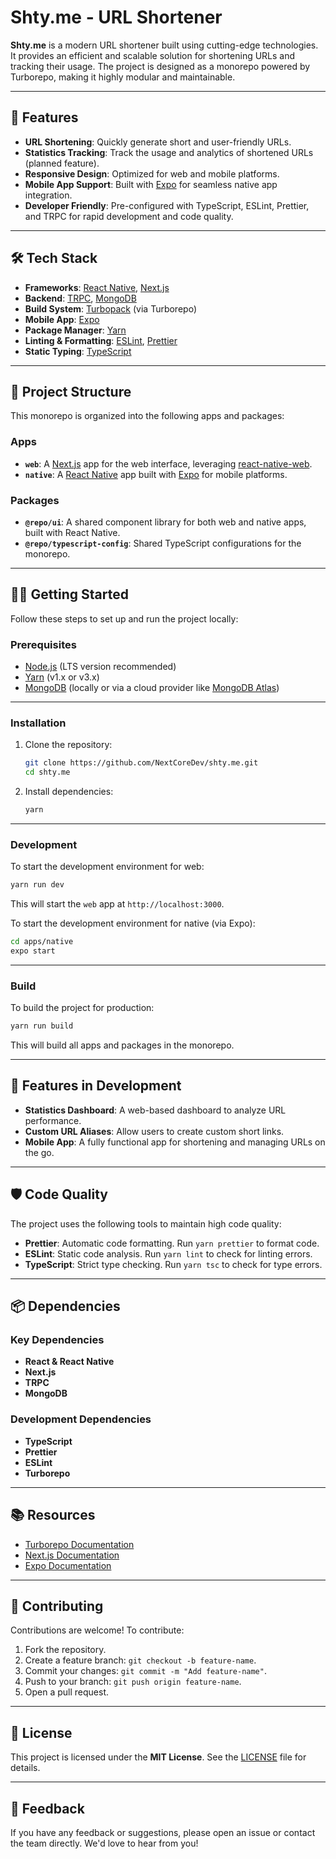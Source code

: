 # Shty.me - URL Shortener

**Shty.me** is a modern URL shortener built using cutting-edge technologies. It provides an efficient and scalable solution for shortening URLs and tracking their usage. The project is designed as a monorepo powered by Turborepo, making it highly modular and maintainable.

---

## 🚀 Features

- **URL Shortening**: Quickly generate short and user-friendly URLs.
- **Statistics Tracking**: Track the usage and analytics of shortened URLs (planned feature).
- **Responsive Design**: Optimized for web and mobile platforms.
- **Mobile App Support**: Built with [Expo](https://expo.dev/) for seamless native app integration.
- **Developer Friendly**: Pre-configured with TypeScript, ESLint, Prettier, and TRPC for rapid development and code quality.

---

## 🛠️ Tech Stack

- **Frameworks**: [React Native](https://reactnative.dev/), [Next.js](https://nextjs.org/)
- **Backend**: [TRPC](https://trpc.io/), [MongoDB](https://www.mongodb.com/)
- **Build System**: [Turbopack](https://turbo.build/pack) (via Turborepo)
- **Mobile App**: [Expo](https://expo.dev/)
- **Package Manager**: [Yarn](https://yarnpkg.com/)
- **Linting & Formatting**: [ESLint](https://eslint.org/), [Prettier](https://prettier.io/)
- **Static Typing**: [TypeScript](https://www.typescriptlang.org/)

---

## 📂 Project Structure

This monorepo is organized into the following apps and packages:

### Apps

- **`web`**: A [Next.js](https://nextjs.org/) app for the web interface, leveraging [react-native-web](https://necolas.github.io/react-native-web/).
- **`native`**: A [React Native](https://reactnative.dev/) app built with [Expo](https://expo.dev/) for mobile platforms.

### Packages

- **`@repo/ui`**: A shared component library for both web and native apps, built with React Native.
- **`@repo/typescript-config`**: Shared TypeScript configurations for the monorepo.

---

## 🧑‍💻 Getting Started

Follow these steps to set up and run the project locally:

### Prerequisites

- [Node.js](https://nodejs.org/) (LTS version recommended)
- [Yarn](https://yarnpkg.com/) (v1.x or v3.x)
- [MongoDB](https://www.mongodb.com/) (locally or via a cloud provider like [MongoDB Atlas](https://www.mongodb.com/atlas))

---

### Installation

1. Clone the repository:

   ```bash
   git clone https://github.com/NextCoreDev/shty.me.git
   cd shty.me
   ```

2. Install dependencies:

   ```bash
   yarn
   ```

---

### Development

To start the development environment for web:

```bash
yarn run dev
```

This will start the `web` app at `http://localhost:3000`.

To start the development environment for native (via Expo):

```bash
cd apps/native
expo start
```

---

### Build

To build the project for production:

```bash
yarn run build
```

This will build all apps and packages in the monorepo.

---

## 🌟 Features in Development

- **Statistics Dashboard**: A web-based dashboard to analyze URL performance.
- **Custom URL Aliases**: Allow users to create custom short links.
- **Mobile App**: A fully functional app for shortening and managing URLs on the go.

---

## 🛡️ Code Quality

The project uses the following tools to maintain high code quality:

- **Prettier**: Automatic code formatting. Run `yarn prettier` to format code.
- **ESLint**: Static code analysis. Run `yarn lint` to check for linting errors.
- **TypeScript**: Strict type checking. Run `yarn tsc` to check for type errors.

---

## 📦 Dependencies

### Key Dependencies

- **React & React Native**
- **Next.js**
- **TRPC**
- **MongoDB**

### Development Dependencies

- **TypeScript**
- **Prettier**
- **ESLint**
- **Turborepo**

---

## 📚 Resources

- [Turborepo Documentation](https://turbo.build/repo/docs)
- [Next.js Documentation](https://nextjs.org/docs)
- [Expo Documentation](https://docs.expo.dev/)

---

## 🤝 Contributing

Contributions are welcome! To contribute:

1. Fork the repository.
2. Create a feature branch: `git checkout -b feature-name`.
3. Commit your changes: `git commit -m "Add feature-name"`.
4. Push to your branch: `git push origin feature-name`.
5. Open a pull request.

---

## 📝 License

This project is licensed under the **MIT License**. See the [LICENSE](./LICENSE) file for details.

---

## 💬 Feedback

If you have any feedback or suggestions, please open an issue or contact the team directly. We'd love to hear from you!
